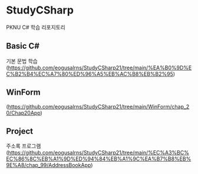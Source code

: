 # StudyCSharp

PKNU C# 학습 리포지토리

## Basic C#

기본 문법 학습
(https://github.com/eogusalrns/StudyCSharp21/tree/main/%EA%B0%9D%EC%B2%B4%EC%A7%80%ED%96%A5%EB%AC%B8%EB%B2%95)

## WinForm
(https://github.com/eogusalrns/StudyCSharp21/tree/main/WinForm/chap_20/Chap20App)

## Project
주소록 프로그램
(https://github.com/eogusalrns/StudyCSharp21/tree/main/%EC%A3%BC%EC%86%8C%EB%A1%9D%ED%94%84%EB%A1%9C%EA%B7%B8%EB%9E%A8/chap_99/AddressBookApp)
